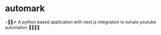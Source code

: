 # automark
🎶🐱‍🚀✔ A python based application with next.js integration to exhale youtube automation 🐱‍🏍🐱‍💻
